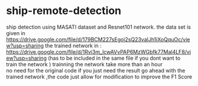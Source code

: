 # ship-remote-detection
ship detection using MASATI dataset and Resnet101 network.
the data set is given in
https://drive.google.com/file/d/179BCM227sEgoj2sQ23valJh1iXoQquOc/view?usp=sharing
the trained network in : https://drive.google.com/file/d/1Rvi3m_lcwAVvPAP6MzWGbfk77Mal4LF8/view?usp=sharing
(has to be included in the same file if you dont want to train the network ) trainning the network take more than an hour  
no need for the original code if you just need the result go ahead with the trained network ,the code just allow for modification to improve the F1 Score
